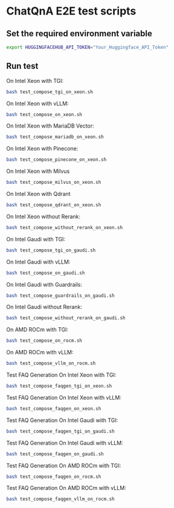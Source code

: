 #  ChatQnA E2E test scripts

## Set the required environment variable

```bash
export HUGGINGFACEHUB_API_TOKEN="Your_Huggingface_API_Token"
```

## Run test

On Intel Xeon with TGI:

```bash
bash test_compose_tgi_on_xeon.sh
```

On Intel Xeon with vLLM:

```bash
bash test_compose_on_xeon.sh
```

On Intel Xeon with MariaDB Vector:

```bash
bash test_compose_mariadb_on_xeon.sh
```

On Intel Xeon with Pinecone:

```bash
bash test_compose_pinecone_on_xeon.sh
```

On Intel Xeon with Milvus

```bash
bash test_compose_milvus_on_xeon.sh
```

On Intel Xeon with Qdrant

```bash
bash test_compose_qdrant_on_xeon.sh
```

On Intel Xeon without Rerank:

```bash
bash test_compose_without_rerank_on_xeon.sh
```

On Intel Gaudi with TGI:

```bash
bash test_compose_tgi_on_gaudi.sh
```

On Intel Gaudi with vLLM:

```bash
bash test_compose_on_gaudi.sh
```

On Intel Gaudi with Guardrails:

```bash
bash test_compose_guardrails_on_gaudi.sh
```

On Intel Gaudi without Rerank:

```bash
bash test_compose_without_rerank_on_gaudi.sh
```

On AMD ROCm with TGI:

```bash
bash test_compose_on_rocm.sh
```

On AMD ROCm with vLLM:

```bash
bash test_compose_vllm_on_rocm.sh
```

Test FAQ Generation On Intel Xeon with TGI:

```bash
bash test_compose_faqgen_tgi_on_xeon.sh
```

Test FAQ Generation On Intel Xeon with vLLM:

```bash
bash test_compose_faqgen_on_xeon.sh
```

Test FAQ Generation On Intel Gaudi with TGI:

```bash
bash test_compose_faqgen_tgi_on_gaudi.sh
```

Test FAQ Generation On Intel Gaudi with vLLM:

```bash
bash test_compose_faqgen_on_gaudi.sh
```

Test FAQ Generation On AMD ROCm with TGI:

```bash
bash test_compose_faqgen_on_rocm.sh
```

Test FAQ Generation On AMD ROCm with vLLM:

```bash
bash test_compose_faqgen_vllm_on_rocm.sh
```
